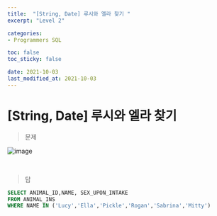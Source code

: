 ```yaml
---
title:  "[String, Date] 루시와 엘라 찾기 "
excerpt: "Level 2"

categories:
- Programmers SQL

toc: false
toc_sticky: false

date: 2021-10-03
last_modified_at: 2021-10-03
---
```


# [String, Date] 루시와 엘라 찾기

> 문제

![image](https://user-images.githubusercontent.com/76996686/135756320-c850c10b-9435-4a50-9306-ca36370b721c.png)



<br>

> 답

```sql
SELECT ANIMAL_ID,NAME, SEX_UPON_INTAKE
FROM ANIMAL_INS
WHERE NAME IN ('Lucy','Ella','Pickle','Rogan','Sabrina','Mitty')
```
